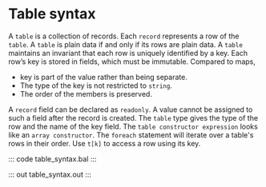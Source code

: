# Table syntax

A `table` is a collection of records. Each `record` represents a row of the `table`.
A `table` is plain data if and only if its rows are plain data. A `table` maintains an invariant
that each row is uniquely identified by a key. Each row’s key is stored in fields, which
must be immutable. 
Compared to maps,

- key is part of the value rather than being separate.</li>
- The type of the key is not restricted to `string`.</li>
- The order of the members is preserved.</li>

A `record` field can be declared as `readonly`. A value cannot be assigned to such a field
after the record is created. The `table` type gives the type of the row and the name of the key field.
The `table constructor expression` looks like an `array constructor`. The `foreach` statement will
iterate over a table's rows in their order. Use `t[k]` to access a row using its key.

::: code table_syntax.bal :::

::: out table_syntax.out :::